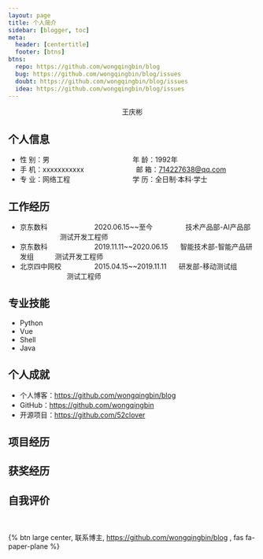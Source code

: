 ```yaml
---
layout: page
title: 个人简介
sidebar: [blogger, toc]
meta:
  header: [centertitle]
  footer: [btns]
btns:
  repo: https://github.com/wongqingbin/blog
  bug: https://github.com/wongqingbin/blog/issues
  doubt: https://github.com/wongqingbin/blog/issues
  idea: https://github.com/wongqingbin/blog/issues
---
```


<center>王庆彬</center>

<!-- more -->

## 个人信息

* 性 别：男 &emsp;&emsp;&emsp;&emsp;&emsp;&emsp;&emsp;&emsp;&emsp;&emsp;&emsp;&ensp; 年 龄：1992年
* 手 机：xxxxxxxxxxx &emsp;&emsp;&emsp;&emsp;&emsp;&emsp;&ensp;&ensp; 邮 箱：714227638@qq.com
* 专 业：网络工程 &emsp;&emsp;&emsp;&emsp;&emsp;&emsp;&emsp;&emsp;&ensp; 学 历：全日制·本科·学士

## 工作经历

* 京东数科&emsp;&emsp;&emsp;&emsp;&emsp;&emsp;&ensp; 2020.06.15~~至今&emsp;&emsp;&emsp;&emsp;&ensp;  技术产品部-AI产品部  &emsp;&emsp;&emsp;&emsp;&emsp;&ensp;  测试开发工程师
* 京东数科&emsp;&emsp;&emsp;&emsp;&emsp;&emsp;&ensp; 2019.11.11~~2020.06.15&emsp;&ensp;  智能技术部-智能产品研发组  &emsp;&emsp;&ensp;  测试开发工程师
* 北京四中网校&emsp;&emsp;&emsp;&emsp;&ensp; 2015.04.15~~2019.11.11&emsp;&ensp;  研发部-移动测试组  &emsp;&emsp;&emsp;&emsp;&emsp;&emsp;&ensp;  测试工程师

## 专业技能

* Python
* Vue
* Shell
* Java

## 个人成就

* 个人博客：<https://github.com/wongqingbin/blog>
* GitHub：<https://github.com/wongqingbin>
* 开源项目：<https://github.com/52clover>

## 项目经历

## 获奖经历

## 自我评价

<br><br>{% btn large center, 联系博主, <https://github.com/wongqingbin/blog> , fas fa-paper-plane %}
